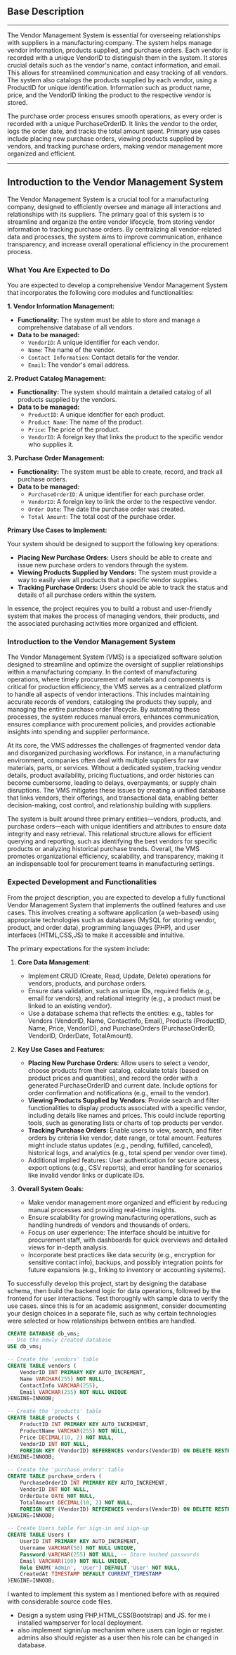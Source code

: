 ## Base Description
---------
The Vendor Management System is essential for overseeing relationships with suppliers in a manufacturing company. The system helps manage vendor information, products supplied, and purchase orders.
Each vendor is recorded with a unique VendorID to distinguish them in the system. It stores crucial details such as the vendor's name, contact information, and email. This allows for streamlined communication and easy tracking of all vendors.
The system also catalogs the products supplied by each vendor, using a ProductID for unique identification. Information such as product name, price, and the VendorID linking the product to the respective vendor is stored.

The purchase order process ensures smooth operations, as every order is recorded with a unique PurchaseOrderID. It links the vendor to the order, logs the order date, and tracks the total amount spent.
Primary use cases include placing new purchase orders, viewing products supplied by vendors, and tracking purchase orders, making vendor management more organized and efficient.

---------
## Introduction to the Vendor Management System
The Vendor Management System is a crucial tool for a manufacturing company, designed to efficiently oversee and manage all interactions and relationships with its suppliers. The primary goal of this system is to streamline and organize the entire vendor lifecycle, from storing vendor information to tracking purchase orders. By centralizing all vendor-related data and processes, the system aims to improve communication, enhance transparency, and increase overall operational efficiency in the procurement process.

### What You Are Expected to Do

You are expected to develop a comprehensive Vendor Management System that incorporates the following core modules and functionalities:

**1. Vendor Information Management:**

*   **Functionality:** The system must be able to store and manage a comprehensive database of all vendors.
*   **Data to be managed:**
    *   `VendorID`: A unique identifier for each vendor.
    *   `Name`: The name of the vendor.
    *   `Contact Information`: Contact details for the vendor.
    *   `Email`: The vendor's email address.

**2. Product Catalog Management:**

*   **Functionality:** The system should maintain a detailed catalog of all products supplied by the vendors.
*   **Data to be managed:**
    *   `ProductID`: A unique identifier for each product.
    *   `Product Name`: The name of the product.
    *   `Price`: The price of the product.
    *   `VendorID`: A foreign key that links the product to the specific vendor who supplies it.

**3. Purchase Order Management:**

*   **Functionality:** The system must be able to create, record, and track all purchase orders.
*   **Data to be managed:**
    *   `PurchaseOrderID`: A unique identifier for each purchase order.
    *   `VendorID`: A foreign key to link the order to the respective vendor.
    *   `Order Date`: The date the purchase order was created.
    *   `Total Amount`: The total cost of the purchase order.

**Primary Use Cases to Implement:**

Your system should be designed to support the following key operations:

*   **Placing New Purchase Orders:** Users should be able to create and issue new purchase orders to vendors through the system.
*   **Viewing Products Supplied by Vendors:** The system must provide a way to easily view all products that a specific vendor supplies.
*   **Tracking Purchase Orders:** Users should be able to track the status and details of all purchase orders within the system.

In essence, the project requires you to build a robust and user-friendly system that makes the process of managing vendors, their products, and the associated purchasing activities more organized and efficient.

### Introduction to the Vendor Management System

The Vendor Management System (VMS) is a specialized software solution designed to streamline and optimize the oversight of supplier relationships within a manufacturing company. In the context of manufacturing operations, where timely procurement of materials and components is critical for production efficiency, the VMS serves as a centralized platform to handle all aspects of vendor interactions. This includes maintaining accurate records of vendors, cataloging the products they supply, and managing the entire purchase order lifecycle. By automating these processes, the system reduces manual errors, enhances communication, ensures compliance with procurement policies, and provides actionable insights into spending and supplier performance.

At its core, the VMS addresses the challenges of fragmented vendor data and disorganized purchasing workflows. For instance, in a manufacturing environment, companies often deal with multiple suppliers for raw materials, parts, or services. Without a dedicated system, tracking vendor details, product availability, pricing fluctuations, and order histories can become cumbersome, leading to delays, overpayments, or supply chain disruptions. The VMS mitigates these issues by creating a unified database that links vendors, their offerings, and transactional data, enabling better decision-making, cost control, and relationship building with suppliers.

The system is built around three primary entities—vendors, products, and purchase orders—each with unique identifiers and attributes to ensure data integrity and easy retrieval. This relational structure allows for efficient querying and reporting, such as identifying the best vendors for specific products or analyzing historical purchase trends. Overall, the VMS promotes organizational efficiency, scalability, and transparency, making it an indispensable tool for procurement teams in manufacturing settings.

### Expected Development and Functionalities

From the project description, you are expected to develop a fully functional Vendor Management System that implements the outlined features and use cases. This involves creating a software application (a web-based) using appropriate technologies such as databases (MySQL for storing vendor, product, and order data), programming languages (PHP), and user interfaces (HTML,CSS,JS) to make it accessible and intuitive.

The primary expectations for the system include:

1. **Core Data Management**:
   - Implement CRUD (Create, Read, Update, Delete) operations for vendors, products, and purchase orders.
   - Ensure data validation, such as unique IDs, required fields (e.g., email for vendors), and relational integrity (e.g., a product must be linked to an existing vendor).
   - Use a database schema that reflects the entities: e.g., tables for Vendors (VendorID, Name, ContactInfo, Email), Products (ProductID, Name, Price, VendorID), and PurchaseOrders (PurchaseOrderID, VendorID, OrderDate, TotalAmount).

2. **Key Use Cases and Features**:
   - **Placing New Purchase Orders**: Allow users to select a vendor, choose products from their catalog, calculate totals (based on product prices and quantities), and record the order with a generated PurchaseOrderID and current date. Include options for order confirmation and notifications (e.g., email to the vendor).
   - **Viewing Products Supplied by Vendors**: Provide search and filter functionalities to display products associated with a specific vendor, including details like names and prices. This could include reporting tools, such as generating lists or charts of top products per vendor.
   - **Tracking Purchase Orders**: Enable users to view, search, and filter orders by criteria like vendor, date range, or total amount. Features might include status updates (e.g., pending, fulfilled, canceled), historical logs, and analytics (e.g., total spend per vendor over time).
   - Additional implied features: User authentication for secure access, export options (e.g., CSV reports), and error handling for scenarios like invalid vendor links or duplicate IDs.

3. **Overall System Goals**:
   - Make vendor management more organized and efficient by reducing manual processes and providing real-time insights.
   - Ensure scalability for growing manufacturing operations, such as handling hundreds of vendors and thousands of orders.
   - Focus on user experience: The interface should be intuitive for procurement staff, with dashboards for quick overviews and detailed views for in-depth analysis.
   - Incorporate best practices like data security (e.g., encryption for sensitive contact info), backups, and possibly integration points for future expansions (e.g., linking to inventory or accounting systems).

To successfully develop this project, start by designing the database schema, then build the backend logic for data operations, followed by the frontend for user interactions. Test thoroughly with sample data to verify the use cases. since this is for an academic assignment, consider documenting your design choices in a separate file, such as why certain technologies were selected or how relationships between entities are handled.

```SQL
CREATE DATABASE db_vms;
-- Use the newly created database
USE db_vms;

-- Create the 'vendors' table
CREATE TABLE vendors (
    VendorID INT PRIMARY KEY AUTO_INCREMENT,
    Name VARCHAR(255) NOT NULL,
    ContactInfo VARCHAR(255),
    Email VARCHAR(255) NOT NULL UNIQUE
)ENGINE=INNODB;

-- Create the 'products' table
CREATE TABLE products (
    ProductID INT PRIMARY KEY AUTO_INCREMENT,
    ProductName VARCHAR(255) NOT NULL,
    Price DECIMAL(10, 2) NOT NULL,
    VendorID INT NOT NULL,
    FOREIGN KEY (VendorID) REFERENCES vendors(VendorID) ON DELETE RESTRICT
)ENGINE=INNODB;

-- Create the 'purchase_orders' table
CREATE TABLE purchase_orders (
    PurchaseOrderID INT PRIMARY KEY AUTO_INCREMENT,
    VendorID INT NOT NULL,
    OrderDate DATE NOT NULL,
    TotalAmount DECIMAL(10, 2) NOT NULL,
    FOREIGN KEY (VendorID) REFERENCES vendors(VendorID) ON DELETE RESTRICT
)ENGINE=INNODB;

-- Create Users table for sign-in and sign-up
CREATE TABLE Users (
    UserID INT PRIMARY KEY AUTO_INCREMENT,
    Username VARCHAR(50) NOT NULL UNIQUE,
    Password VARCHAR(255) NOT NULL, -- Store hashed passwords
    Email VARCHAR(100) NOT NULL UNIQUE,
    Role ENUM('Admin', 'User') DEFAULT 'User' NOT NULL,
    CreatedAt TIMESTAMP DEFAULT CURRENT_TIMESTAMP
)ENGINE=INNODB;
```

I wanted to implement this system as I mentioned before with as required with considerable source code files.
- Design a system using PHP,HTML,CSS(Bootstrap) and JS. for me i installed wampserver for local deployment.
- also implement signin/up mechanism where users can login or register. admins also should register as a user then his role can be changed in database.